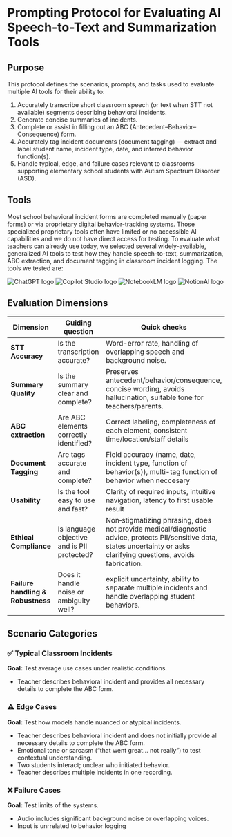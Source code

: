 # Prompting Protocol for Evaluating AI Speech-to-Text and Summarization Tools

## Purpose
This protocol defines the scenarios, prompts, and tasks used to evaluate multiple AI tools for their ability to:
1. Accurately transcribe short classroom speech (or text when STT not available) segments describing behavioral incidents.
2. Generate concise summaries of incidents.
3. Complete or assist in filling out an ABC (Antecedent–Behavior–Consequence) form.
4. Accurately tag incident documents (document tagging) — extract and label student name, incident type, date, and inferred behavior function(s).
5. Handle typical, edge, and failure cases relevant to classrooms supporting elementary school students with Autism Spectrum Disorder (ASD).

## Tools
Most school behavioral incident forms are completed manually (paper forms) or via proprietary digital behavior-tracking systems. Those specialized proprietary tools often have limited or no accessible AI capabilities and we do not have direct access for testing. To evaluate what teachers can already use today, we selected several widely-available, generalized AI tools to test how they handle speech-to-text, summarization, ABC extraction, and document tagging in classroom incident logging. The tools we tested are:

![ChatGPT logo](https://img.shields.io/badge/ChatGPT-00A67A?logo=openai&logoColor=white&style=flat-square) ![Copilot Studio logo](https://img.shields.io/badge/Copilot%20Studio-1389FF?logo=github-copilot&logoColor=white&style=flat-square) ![NotebookLM logo](https://img.shields.io/badge/NotebookLM-4285F4?logo=google&logoColor=white&style=flat-square) ![NotionAI logo](https://img.shields.io/badge/NotionAI-000000?logo=notion&logoColor=white&style=flat-square)

## Evaluation Dimensions

| Dimension | Guiding question | Quick checks |
|---|---|---|
| **STT Accuracy** | Is the transcription accurate? | Word-error rate, handling of overlapping speech and background noise. |
| **Summary Quality** | Is the summary clear and complete? | Preserves antecedent/behavior/consequence, concise wording, avoids hallucination, suitable tone for teachers/parents. |
| **ABC extraction** | Are ABC elements correctly identified? | Correct labeling, completeness of each element, consistent time/location/staff details|
| **Document Tagging** | Are tags accurate and complete? | Field accuracy (name, date, incident type, function of behavior(s)), multi-tag function of behavior when neccesary |
| **Usability** | Is the tool easy to use and fast? | Clarity of required inputs, intuitive navigation, latency to first usable result |
| **Ethical Compliance** | Is language objective and is PII protected? | Non‑stigmatizing phrasing, does not provide medical/diagnostic advice, protects PII/sensitive data, states uncertainty or asks clarifying questions, avoids fabrication. |
| **Failure handling & Robustness** | Does it handle noise or ambiguity well? | explicit uncertainty, ability to separate multiple incidents and handle overlapping student behaviors. |

## Scenario Categories

### ✅ Typical Classroom Incidents
**Goal:** Test average use cases under realistic conditions.  
-  Teacher describes behavioral incident and provides all necessary details to complete the ABC form.    

### ⚠️ Edge Cases
**Goal:** Test how models handle nuanced or atypical incidents. 
- Teacher describes behavioral incident and does not initially provide all necessary details to complete the ABC form.
- Emotional tone or sarcasm (“that went great… not really”) to test contextual understanding.  
- Two students interact; unclear who initiated behavior.  
- Teacher describes multiple incidents in one recording.  

### ❌ Failure Cases
**Goal:** Test limits of the systems.  
- Audio includes significant background noise or overlapping voices.
- Input is unrrelated to behavior logging
